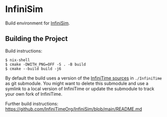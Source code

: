 # InfiniSim

Build environment for [InfiniSim](https://github.com/InfiniTimeOrg/InfiniSim).

## Building the Project

Build instructions:

```
$ nix-shell
$ cmake -DWITH_PNG=OFF -S . -B build
$ cmake --build build -j6
```

By default the build uses a version of the [InfiniTime sources](https://github.com/InfiniTimeOrg/InfiniTime) in `./InfiniTime` as git submodule. You might want to delete this submodule and use a symlink to a local version of InfiniTime or update the submodule to track your own fork of InfiniTime.

Further build instructions: https://github.com/InfiniTimeOrg/InfiniSim/blob/main/README.md
